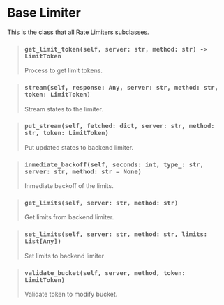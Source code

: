 # Base Limiter

This is the class that all Rate Limiters subclasses.

> ### `get_limit_token(self, server: str, method: str) -> LimitToken` <Badge text="function" type="error" vertical="middle"/> <Badge text="awaitable" type="error" vertical="middle"/>
> Process to get limit tokens.

> ### `stream(self, response: Any, server: str, method: str, token: LimitToken)` <Badge text="function" type="error" vertical="middle"/> <Badge text="awaitable" type="error" vertical="middle"/>
> Stream states to the limiter.

> ### `put_stream(self, fetched: dict, server: str, method: str, token: LimitToken)` <Badge text="function" type="error" vertical="middle"/> <Badge text="awaitable" type="error" vertical="middle"/>
> Put updated states to backend limiter.

> ### `inmediate_backoff(self, seconds: int, type_: str, server: str, method: str = None)` <Badge text="function" type="error" vertical="middle"/> <Badge text="awaitable" type="error" vertical="middle"/>
> Inmediate backoff of the limits.

> ### `get_limits(self, server: str, method: str)` <Badge text="function" type="error" vertical="middle"/> <Badge text="awaitable" type="error" vertical="middle"/>
> Get limits from backend limiter.

> ### `set_limits(self, server: str, method: str, limits: List[Any])` <Badge text="function" type="error" vertical="middle"/> <Badge text="awaitable" type="error" vertical="middle"/>
> Set limits to backend limiter

> ### `validate_bucket(self, server, method, token: LimitToken)` <Badge text="function" type="error" vertical="middle"/>
> Validate token to modify bucket.
